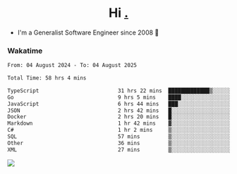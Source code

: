 <h1 align="center">Hi <a href="https://www.hackerrank.com/erasmosaraujo">.</a></h1>
 
- I'm a Generalist Software Engineer  since 2008 🚀
<!--  
<p align="left">
  <a href="https://github.com/erasmosoares/github-readme-stats">
    <img
      align="center"
      src="https://github-readme-stats.vercel.app/api/top-langs/?username=erasmosoares&theme=radical&layout=compact"
    />
  </a>
  <a href="https://github.com/erasmosoares/github-readme-stats">
    [![Harlok's WakaTime stats](https://github-readme-stats.vercel.app/api/wakatime?username=ffflabs)](https://github.com/anuraghazra/github-readme-stats)
  </a>
</p>

<!--
 ### Repo 
 
<p align="left">
 <a href="https://github.com/erasmosoares/github-readme-stats">
    <img
      align="center"
      height="165"
      src="https://github-readme-stats.vercel.app/api/pin?username=erasmosoares&repo=sample-node&title_color=fff&icon_color=f9f9f9&text_color=9f9f9f&bg_color=151515"
    />
  </a>
  <a href="https://github.com/erasmosoares/github-readme-stats">
    <img
      align="center"
      height="165"
      src="https://github-readme-stats.vercel.app/api/pin?username=erasmosoares&repo=sample-node&title_color=fff&icon_color=f9f9f9&text_color=9f9f9f&bg_color=151515"
    />
  </a>
</p>
-->

 ### Wakatime 

<!--START_SECTION:waka-->

```txt
From: 04 August 2024 - To: 04 August 2025

Total Time: 58 hrs 4 mins

TypeScript                         31 hrs 22 mins  █████████████▒░░░░░░░░░░░   53.47 %
Go                                 9 hrs 5 mins    ████░░░░░░░░░░░░░░░░░░░░░   15.49 %
JavaScript                         6 hrs 44 mins   ███░░░░░░░░░░░░░░░░░░░░░░   11.50 %
JSON                               2 hrs 42 mins   █░░░░░░░░░░░░░░░░░░░░░░░░   04.63 %
Docker                             2 hrs 20 mins   █░░░░░░░░░░░░░░░░░░░░░░░░   03.99 %
Markdown                           1 hr 42 mins    ▓░░░░░░░░░░░░░░░░░░░░░░░░   02.92 %
C#                                 1 hr 2 mins     ▒░░░░░░░░░░░░░░░░░░░░░░░░   01.78 %
SQL                                57 mins         ▒░░░░░░░░░░░░░░░░░░░░░░░░   01.64 %
Other                              36 mins         ▒░░░░░░░░░░░░░░░░░░░░░░░░   01.03 %
XML                                27 mins         ▒░░░░░░░░░░░░░░░░░░░░░░░░   00.78 %
```

<!--END_SECTION:waka-->

![](https://komarev.com/ghpvc/?username=erasmosoares&color=brightgreen)
